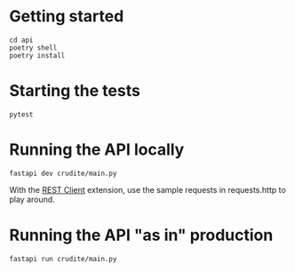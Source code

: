 # Getting started

```shell
cd api
poetry shell
poetry install
```

# Starting the tests

```shell
pytest
```

# Running the API locally

```
fastapi dev crudite/main.py
```

With the [REST Client](https://marketplace.visualstudio.com/items?itemName=humao.rest-client) extension, use the sample requests in requests.http to play around.

# Running the API "as in" production

```
fastapi run crudite/main.py
```